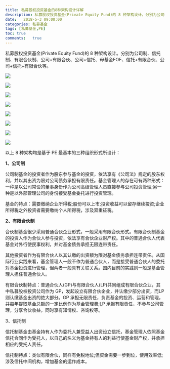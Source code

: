 ```yaml
---
title: 私募股权投资基金的8种架构设计详解
description: 私募股权投资基金(Private Equity Fund)的 8 种架构设计。分别为公司制、信托制、有限合伙制、公司+有限合伙、公司+信托、母基金FOF、信托+有限合伙、公司+信托+有限合伙等。
date:	2018-5-3 09:00:00
categories:	私募基金
tags: [私募基金,PE]
toc: true
comments:	true
---
```


私募股权投资基金(Private Equity Fund)的 8 种架构设计。分别为公司制、信托制、有限合伙制、公司+有限合伙、公司+信托、母基金FOF、信托+有限合伙、公司+信托+有限合伙等。


![](http://blog.oneforce.cn/images/20180503/pe1.jpg)

![](http://blog.oneforce.cn/images/20180503/pe2.jpg)

![](http://blog.oneforce.cn/images/20180503/pe3.jpg)

![](http://blog.oneforce.cn/images/20180503/pe4.jpg)

![](http://blog.oneforce.cn/images/20180503/pe5.jpg)

![](http://blog.oneforce.cn/images/20180503/pe6.jpg)

![](http://blog.oneforce.cn/images/20180503/pe7.jpg)

![](http://blog.oneforce.cn/images/20180503/pe7.jpg)


以上 8 种架构均是基于 PE 最基本的三种组织形式所设计：

**1、公司制**

公司制基金的投资者作为股东参与基金的投资，依法享有《公司法》规定的股东权利，并以其出资为限对公司债务承担有限责任。基金管理人的存在可有两种形式：一种是以公司常设的董事身份作为公司高级管理人员直接参与公司投资管理;另一种是以外部管理公司的身份接受基金委托进行投资管理。

基金的特点：需要缴纳企业所得税;股份可以上市;投资收益可以留存继续投资;企业所得税之外投资者需要缴纳个人所得税，涉及双重征税。

**2、有限合伙制**

合伙制基金很少采用普通合伙企业形式，一般采用有限合伙形式。有限合伙制基金的投资人作为合伙人参与投资，依法享有合伙企业财产权。其中的普通合伙人代表基金对外行使民事权利，并对基金债务承担无限连带责任。

其他投资者作为有限合伙人以其认缴的出资额为限对基金债务承担连带责任。从国际行业实践来看，基金管理人一般不作为普通合伙人，而是接受普通合伙人的委托对基金投资进行管理，但两者一般具有关联关系。国内目前的实践则一般是基金管理人担任普通合伙人。

有限合伙制特点：普通合伙人(GP)与有限合伙人(LP)共同组成有限合伙企业，其中私募股权投资公司作为 GP，发起设立有限合伙企业，并认缴少部分出资，而LP则认缴基金出资的绝大部分。GP 承担无限责任，负责基金的投资、运营和管理，并每年提取基金总额的一定比例作为基金管理费;LP 承担有限责任，不参与公司管理，分享合伙收益，同时享有知情权、咨询权等。

3、信托制

信托制基金由基金持有人作为委托人兼受益人出资设立信托，基金管理人依照基金信托合同作为受托人，以自己的名义为基金持有人的利益行使基金财产权，并承担相应的受托人责任。

信托制特点：类似有限合伙，同样有免税地位;但资金需要一步到位，使用效率低;涉及信托中间机构，增加基金的运作成本。
